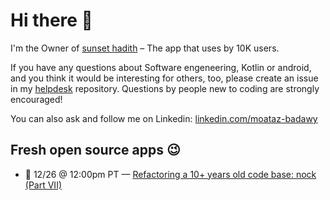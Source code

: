 # Hi there 👋

I'm the Owner of [sunset hadith](https://github.com/MoatazBadawy/Sunset-hadith) – The app that uses by 10K users.

If you have any questions about Software engeneering, Kotlin or android, and you think it would be interesting for others, too, please create an issue in my [helpdesk](https://github.com/MoatazBadawy/helpdesk) repository. Questions by people new to coding are strongly encouraged! 

You can also ask and follow me on Linkedin: [linkedin.com/moataz-badawy](https://www.linkedin.com/in/moataz-badawy/)
<!--START_SECTION:helpdesk-shows-->

## Fresh open source apps 😉

- 📅 12/26 @ 12:00pm PT — [Refactoring a 10+ years old code base: nock (Part VII)](https://github.com/gr2m/helpdesk/issues/60)
